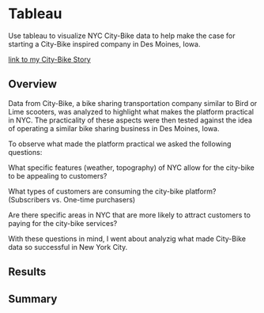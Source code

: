 # Tableau
Use tableau to visualize NYC City-Bike data to help make the case for starting a City-Bike inspired company in Des Moines, Iowa.

[link to my City-Bike Story](https://public.tableau.com/views/20230306_City_Bike_Story/City_Bike_Story?:language=en-US&:display_count=n&:origin=viz_share_link)


## Overview

Data from City-Bike, a bike sharing transportation company similar to Bird or Lime scooters, was analyzed to highlight what makes the platform practical in NYC. The practicality of these aspects were then tested against the idea of operating a similar bike sharing business in Des Moines, Iowa.

To observe what made the platform practical we asked the following questions:

What specific features (weather, topography) of NYC allow for the city-bike to be appealing to customers?

What types of customers are consuming the city-bike platform? (Subscribers vs. One-time purchasers)

Are there specific areas in NYC that are more likely to attract customers to paying for the city-bike services?

With these questions in mind, I went about analyzig what made City-Bike data so successful in New York City.

## Results




## Summary

